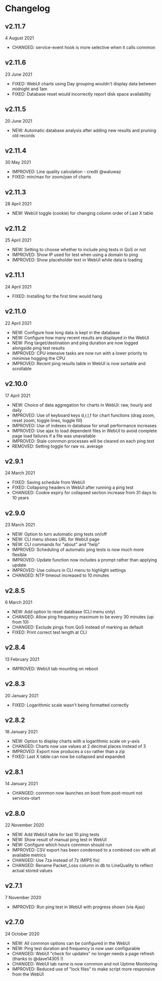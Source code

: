 # Changelog
## v2.11.7
4 August 2021
*   CHANGED: service-event hook is more selective when it calls connmon

## v2.11.6
23 June 2021
*   FIXED: WebUI charts using Day grouping wouldn't display data between midnight and 1am
*   FIXED: Database reset would incorrectly report disk space availability

## v2.11.5
20 June 2021
*   NEW: Automatic database analysis after adding new results and pruning old records

## v2.11.4
30 May 2021
*   IMPROVED: Line quality calculation - credit @waluwaz
*   FIXED: min/max for zoom/pan of charts

## v2.11.3
28 April 2021
*   NEW: WebUI toggle (cookie) for changing column order of Last X table

## v2.11.2
25 April 2021
*   NEW: Setting to choose whether to include ping tests in QoS or not
*   IMPROVED: Show IP used for test when using a domain to ping
*   IMPROVED: Show placeholder text in WebUI while data is loading

## v2.11.1
24 April 2021
*   FIXED: Installing for the first time would hang

## v2.11.0
22 April 2021
*   NEW: Configure how long data is kept in the database
*   NEW: Configure how many recent results are displayed in the WebUI
*   NEW: Ping target/destination and ping duration are now logged alongside ping test results
*   IMPROVED: CPU intensive tasks are now run with a lower priority to minimise hogging the CPU
*   IMPROVED: Recent ping results table in WebUI is now sortable and scrollable

## v2.10.0
17 April 2021
*   NEW: Choice of data aggregation for charts in WebUI: raw, hourly and daily
*   IMPROVED: Use of keyboard keys d,r,l,f for chart functions (drag zoom, reset zoom, toggle lines, toggle fill)
*   IMPROVED: Use of indexes in database for small performance increases
*   IMPROVED: Use ajax to load dependent files in WebUI to avoid complete page load failures if a file was unavailable
*   IMPROVED: Stale connmon processes will be cleared on each ping test
*   REMOVED: Setting toggle for raw vs. average

## v2.9.1
24 March 2021
*   FIXED: Saving schedule from WebUI
*   FIXED: Collapsing headers in WebUI after running a ping test
*   CHANGED: Cookie expiry for collapsed section increase from 31 days to 10 years

## v2.9.0
23 March 2021
*   NEW: Option to turn automatic ping tests on/off
*   NEW: CLI menu shows URL for WebUI page
*   NEW: CLI commands for "about" and "help"
*   IMPROVED: Scheduling of automatic ping tests is now much more flexible
*   IMPROVED: Update function now includes a prompt rather than applying update
*   IMPROVED: Use colours in CLI menu to highlight settings
*   CHANGED: NTP timeout increased to 10 minutes

## v2.8.5
6 March 2021
*   NEW: Add option to reset database (CLI menu only)
*   CHANGED: Allow ping frequency maximum to be every 30 minutes (up from 10)
*   CHANGED: Exclude pings from QoS instead of marking as default
*   FIXED: Print correct test length at CLI

## v2.8.4
13 February 2021
*   IMPROVED: WebUI tab mounting on reboot

## v2.8.3
20 January 2021
*   FIXED: Logarithmic scale wasn't being formatted correctly

## v2.8.2
18 January 2021
*   NEW: Option to display charts with a logarithmic scale on y-axis
*   CHANGED: Charts now use values at 2 decimal places instead of 3
*   IMPROVED: Export now produces a csv rather than a zip
*   FIXED: Last X table can now be collapsed and expanded

## v2.8.1
14 January 2021
*   CHANGED: connmon now launches on boot from post-mount not services-start

## v2.8.0
22 November 2020
*   NEW: Add WebUI table for last 10 ping tests
*   NEW: Show result of manual ping test in WebUI
*   NEW: Configure which hours connmon should run
*   IMPROVED: CSV export has been condensed to a combined csv with all available metrics
*   CHANGED: Use 7za instead of 7z (MIPS fix)
*   CHANGED: Rename Packet_Loss column in db to LineQuality to reflect actual stored values

## v2.7.1
7 November 2020
*   IMPROVED: Run ping test in WebUI with progress shown (via Ajax)

## v2.7.0
24 October 2020
*   NEW: All connmon options can be configured in the WebUI
*   NEW: Ping test duration and frequency is now user configurable
*   CHANGED: WebUI "check for updates" no longer needs a page refresh (thanks to @dave14305 !)
*   CHANGED: WebUI tab name is now connmon and not Uptime Monitoring
*   IMPROVED: Reduced use of "lock files" to make script more responsive from the WebUI
